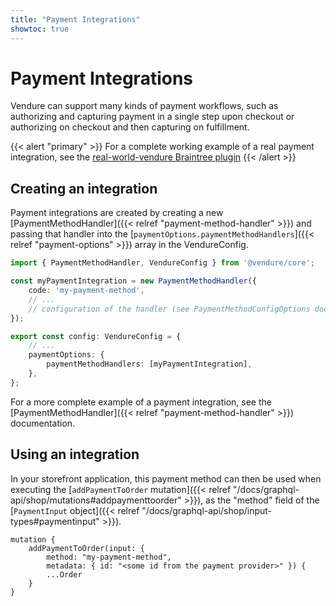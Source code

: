 ```yaml
---
title: "Payment Integrations"
showtoc: true
---
```


# Payment Integrations

Vendure can support many kinds of payment workflows, such as authorizing and capturing payment in a single step upon checkout or authorizing on checkout and then capturing on fulfillment. 

{{< alert "primary" >}}
  For a complete working example of a real payment integration, see the [real-world-vendure Braintree plugin](https://github.com/vendure-ecommerce/real-world-vendure/tree/master/src/plugins/braintree)
{{< /alert >}}

## Creating an integration

Payment integrations are created by creating a new [PaymentMethodHandler]({{< relref "payment-method-handler" >}}) and passing that handler into the [`paymentOptions.paymentMethodHandlers`]({{< relref "payment-options" >}}) array in the VendureConfig.

```TypeScript
import { PaymentMethodHandler, VendureConfig } from '@vendure/core';

const myPaymentIntegration = new PaymentMethodHandler({
    code: 'my-payment-method',
    // ... 
    // configuration of the handler (see PaymentMethodConfigOptions docs)
});

export const config: VendureConfig = {
    // ...
    paymentOptions: {
        paymentMethodHandlers: [myPaymentIntegration],
    },
};
```

For a more complete example of a payment integration, see the [PaymentMethodHandler]({{< relref "payment-method-handler" >}}) documentation.

## Using an integration

In your storefront application, this payment method can then be used when executing the [`addPaymentToOrder` mutation]({{< relref "/docs/graphql-api/shop/mutations#addpaymenttoorder" >}}), as the "method" field of the [`PaymentInput` object]({{< relref "/docs/graphql-api/shop/input-types#paymentinput" >}}).

```SDL
mutation {
    addPaymentToOrder(input: { 
        method: "my-payment-method",
        metadata: { id: "<some id from the payment provider>" }) {
        ...Order
    }
}
```
